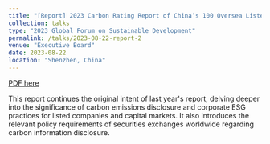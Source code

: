 ```yaml
---
title: "[Report] 2023 Carbon Rating Report of China’s 100 Oversea Listed Companies"
collection: talks
type: "2023 Global Forum on Sustainable Development"
permalink: /talks/2023-08-22-report-2
venue: "Executive Board"
date: 2023-08-22
location: "Shenzhen, China"
---
```


[PDF here](http://side-lab.com.cn:3100/)

This report continues the original intent of last year's report, delving deeper into the significance of carbon emissions disclosure and corporate ESG practices for listed companies and capital markets. It also introduces the relevant policy requirements of securities exchanges worldwide regarding carbon information disclosure.
